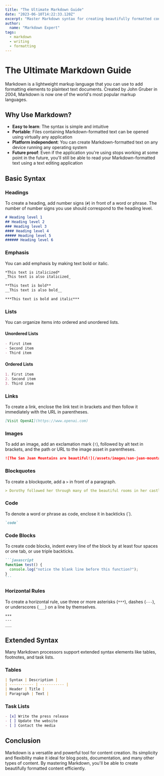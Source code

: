 ```yaml
---
title: "The Ultimate Markdown Guide"
date: "2023-06-10T14:22:33.120Z"
excerpt: "Master Markdown syntax for creating beautifully formatted content"
author:
  name: "Markdown Expert"
tags:
  - markdown
  - writing
  - formatting
---
```


# The Ultimate Markdown Guide

Markdown is a lightweight markup language that you can use to add formatting elements to plaintext text documents. Created by John Gruber in 2004, Markdown is now one of the world's most popular markup languages.

## Why Use Markdown?

- **Easy to learn**: The syntax is simple and intuitive
- **Portable**: Files containing Markdown-formatted text can be opened using virtually any application
- **Platform independent**: You can create Markdown-formatted text on any device running any operating system
- **Future proof**: Even if the application you're using stops working at some point in the future, you'll still be able to read your Markdown-formatted text using a text editing application

## Basic Syntax

### Headings

To create a heading, add number signs (`#`) in front of a word or phrase. The number of number signs you use should correspond to the heading level.

```markdown
# Heading level 1
## Heading level 2
### Heading level 3
#### Heading level 4
##### Heading level 5
###### Heading level 6
```

### Emphasis

You can add emphasis by making text bold or italic.

```markdown
*This text is italicized*
_This text is also italicized_

**This text is bold**
__This text is also bold__

***This text is bold and italic***
```

### Lists

You can organize items into ordered and unordered lists.

#### Unordered Lists

```markdown
- First item
- Second item
- Third item
```

#### Ordered Lists

```markdown
1. First item
2. Second item
3. Third item
```

### Links

To create a link, enclose the link text in brackets and then follow it immediately with the URL in parentheses.

```markdown
[Visit OpenAI](https://www.openai.com)
```

### Images

To add an image, add an exclamation mark (`!`), followed by alt text in brackets, and the path or URL to the image asset in parentheses.

```markdown
![The San Juan Mountains are beautiful!](/assets/images/san-juan-mountains.jpg)
```

### Blockquotes

To create a blockquote, add a `>` in front of a paragraph.

```markdown
> Dorothy followed her through many of the beautiful rooms in her castle.
```

### Code

To denote a word or phrase as code, enclose it in backticks (`).

```markdown
`code`
```

### Code Blocks

To create code blocks, indent every line of the block by at least four spaces or one tab, or use triple backticks.

````markdown
```javascript
function test() {
  console.log("notice the blank line before this function?");
}
```
````

### Horizontal Rules

To create a horizontal rule, use three or more asterisks (`***`), dashes (`---`), or underscores (`___`) on a line by themselves.

```markdown
***
---
___
```

## Extended Syntax

Many Markdown processors support extended syntax elements like tables, footnotes, and task lists.

### Tables

```markdown
| Syntax | Description |
| ----------- | ----------- |
| Header | Title |
| Paragraph | Text |
```

### Task Lists

```markdown
- [x] Write the press release
- [ ] Update the website
- [ ] Contact the media
```

## Conclusion

Markdown is a versatile and powerful tool for content creation. Its simplicity and flexibility make it ideal for blog posts, documentation, and many other types of content. By mastering Markdown, you'll be able to create beautifully formatted content efficiently. 